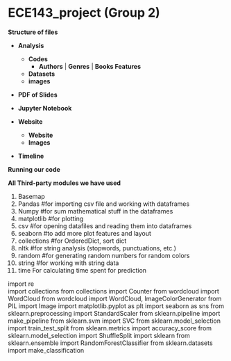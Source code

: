# ECE143_project (Group 2)

**Structure of files**


- **Analysis**
    - **Codes**
        - **Authors** | **Genres** | **Books Features**
    - **Datasets**
    - **images**
    
- **PDF of Slides**
- **Jupyter Notebook**
- **Website**
    - **Website**
    - **Images**
- **Timeline**


**Running our code**


**All Third-party modules we have used**
1. Basemap
2. Pandas #for importing csv file and working with dataframes
3. Numpy #for sum mathematical stuff in the dataframes
4. matplotlib #for plotting
5. csv #for opening datafiles and reading them into dataframes
6. seaborn #to add more plot features and layout
7. collections #for OrderedDict, sort dict
8. nltk  #for string analysis (stopwords, punctuations, etc.)
9. random #for generating random numbers for random colors 
10. string #for working with string data
11. time For calculating time spent for prediction




import re  
import collections
from collections import Counter
from wordcloud import WordCloud
from wordcloud import WordCloud, ImageColorGenerator
from PIL import Image
import matplotlib.pyplot as plt
import seaborn as sns 
from sklearn.preprocessing import StandardScaler
from sklearn.pipeline import make_pipeline
from sklearn.svm import SVC
from sklearn.model_selection import train_test_split
from sklearn.metrics import accuracy_score
from sklearn.model_selection import ShuffleSplit
import sklearn
from sklearn.ensemble import RandomForestClassifier
from sklearn.datasets import make_classification


